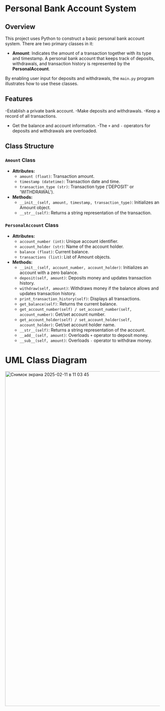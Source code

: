 # Personal Bank Account System

## Overview
This project uses Python to construct a basic personal bank account system. There are two primary classes in it:

- **Amount**: Indicates the amount of a transaction together with its type and timestamp.
A personal bank account that keeps track of deposits, withdrawals, and transaction history is represented by the **PersonalAccount**.

By enabling user input for deposits and withdrawals, the `main.py` program illustrates how to use these classes.


## Features
-Establish a private bank account.
-Make deposits and withdrawals.
-Keep a record of all transactions.
- Get the balance and account information.
-The `+` and `-` operators for deposits and withdrawals are overloaded.


## Class Structure
### `Amount` Class
- **Attributes:**
  - `amount (float)`: Transaction amount.
  - `timestamp (datetime)`: Transaction date and time.
  - `transaction_type (str)`: Transaction type ('DEPOSIT' or 'WITHDRAWAL').
- **Methods:**
  - `__init__(self, amount, timestamp, transaction_type)`: Initializes an Amount object.
  - `__str__(self)`: Returns a string representation of the transaction.

### `PersonalAccount` Class
- **Attributes:**
  - `account_number (int)`: Unique account identifier.
  - `account_holder (str)`: Name of the account holder.
  - `balance (float)`: Current balance.
  - `transactions (list)`: List of Amount objects.
- **Methods:**
  - `__init__(self, account_number, account_holder)`: Initializes an account with a zero balance.
  - `deposit(self, amount)`: Deposits money and updates transaction history.
  - `withdraw(self, amount)`: Withdraws money if the balance allows and updates transaction history.
  - `print_transaction_history(self)`: Displays all transactions.
  - `get_balance(self)`: Returns the current balance.
  - `get_account_number(self) / set_account_number(self, account_number)`: Get/set account number.
  - `get_account_holder(self) / set_account_holder(self, account_holder)`: Get/set account holder name.
  - `__str__(self)`: Returns a string representation of the account.
  - `__add__(self, amount)`: Overloads `+` operator to deposit money.
  - `__sub__(self, amount)`: Overloads `-` operator to withdraw money.




# **UML Class Diagram**


<img width="1091" alt="Снимок экрана 2025-02-11 в 11 03 45" src="https://github.com/user-attachments/assets/b640b6e0-3f83-4847-99a1-fef1de67ab87" />

